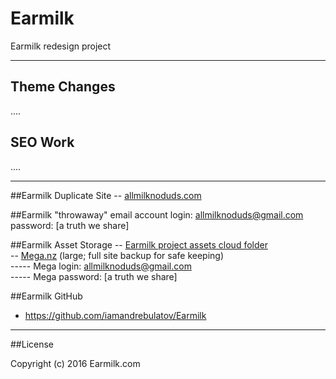 # Earmilk
Earmilk redesign project

----------

## Theme Changes

....

## SEO Work

....

--------

##Earmilk Duplicate Site
-- [allmilknoduds.com](http://allmilknoduds.com)

##Earmilk "throwaway" email account
login:  allmilknoduds@gmail.com  
password:  [a truth we share]

##Earmilk Asset Storage
-- [Earmilk project assets cloud folder](https://drive.google.com/open?id=0B_40KgH9jS_Nckt0SW5JTFo0Qnc)  
-- [Mega.nz](http://mega.nz) (large; full site backup for safe keeping)  
----- Mega login:  allmilknoduds@gmail.com  
----- Mega password:  [a truth we share]

##Earmilk GitHub
- https://github.com/iamandrebulatov/Earmilk

----------

##License

Copyright (c) 2016 Earmilk.com
